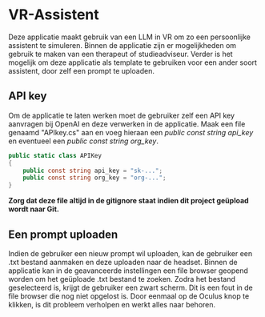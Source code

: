 # VR-Assistent

Deze applicatie maakt gebruik van een LLM in VR om zo een persoonlijke assistent te simuleren. Binnen de applicatie zijn er mogelijkheden om gebruik te maken van een therapeut of studieadviseur.
Verder is het mogelijk om deze applicatie als template te gebruiken voor een ander soort assistent, door zelf een prompt te uploaden.

## API key
Om de applicatie te laten werken moet de gebruiker zelf een API key aanvragen bij OpenAI en deze verwerken in de applicatie. Maak een file genaamd "APIkey.cs" aan en voeg hieraan een *public const string api_key* en eventueel een *public const string org_key*.
```cs
public static class APIKey
{
    public const string api_key = "sk-...";
    public const string org_key = "org-...";
}
```
**Zorg dat deze file altijd in de gitignore staat indien dit project geüpload wordt naar Git.**

## Een prompt uploaden
Indien de gebruiker een nieuw prompt wil uploaden, kan de gebruiker een .txt bestand aanmaken en deze uploaden naar de headset. Binnen de applicatie kan in de geavanceerde instellingen een file browser geopend worden om het geüploade .txt bestand te zoeken.
Zodra het bestand geselecteerd is, krijgt de gebruiker een zwart scherm. Dit is een fout in de file browser die nog niet opgelost is. Door eenmaal op de Oculus knop te klikken, is dit probleem verholpen en werkt alles naar behoren.
